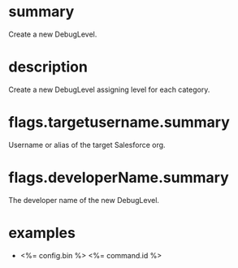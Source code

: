 # summary

Create a new DebugLevel.

# description

Create a new DebugLevel assigning level for each category.

# flags.targetusername.summary

Username or alias of the target Salesforce org.

# flags.developerName.summary

The developer name of the new DebugLevel.

# examples

- <%= config.bin %> <%= command.id %>
